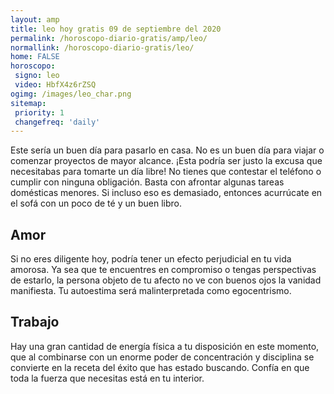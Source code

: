 ```yaml
---
layout: amp
title: leo hoy gratis 09 de septiembre del 2020 
permalink: /horoscopo-diario-gratis/amp/leo/
normallink: /horoscopo-diario-gratis/leo/
home: FALSE
horoscopo:
 signo: leo
 video: HbfX4z6rZSQ
ogimg: /images/leo_char.png
sitemap:
 priority: 1
 changefreq: 'daily'
---
```



Este sería un buen día para pasarlo en casa. No es un buen día para viajar o comenzar proyectos de mayor alcance. ¡Esta podría ser justo la excusa que necesitabas para tomarte un día libre! No tienes que contestar el teléfono o cumplir con ninguna obligación. Basta con afrontar algunas tareas domésticas menores. Si incluso eso es demasiado, entonces acurrúcate en el sofá con un poco de té y un buen libro.

## Amor

Si no eres diligente hoy, podría tener un efecto perjudicial en tu vida amorosa. Ya sea que te encuentres en compromiso o tengas perspectivas de estarlo, la persona objeto de tu afecto no ve con buenos ojos la vanidad manifiesta. Tu autoestima será malinterpretada como egocentrismo.

## Trabajo

Hay una gran cantidad de energía física a tu disposición en este momento, que al combinarse con un enorme poder de concentración y disciplina se convierte en la receta del éxito que has estado buscando. Confía en que toda la fuerza que necesitas está en tu interior.